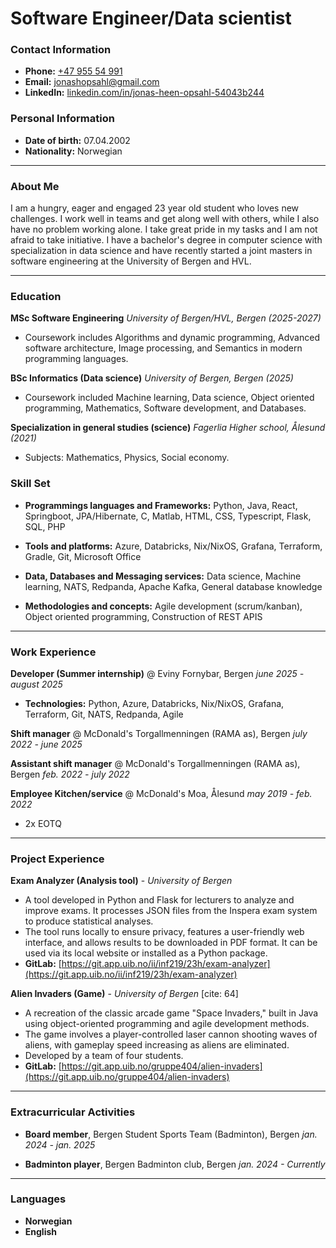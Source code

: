 # Software Engineer/Data scientist

### Contact Information

- **Phone:** [+47 955 54 991](tel:+4795554991)
- **Email:** [jonashopsahl@gmail.com](mailto:jonashopsahl@gmail.com)
- **LinkedIn:** [linkedin.com/in/jonas-heen-opsahl-54043b244](https://www.linkedin.com/in/jonas-heen-opsahl-54043b244/)

### Personal Information
- **Date of birth:** 07.04.2002
- **Nationality:** Norwegian

---

### About Me

I am a hungry, eager and engaged 23 year old student who loves new challenges. I work well in teams and get along well with others, while I also have no problem working alone. I take great pride in my tasks and I am not afraid to take initiative. I have a bachelor's degree in computer science with specialization in data science and have recently started a joint masters in software engineering at the University of Bergen and HVL.

---

### Education

**MSc Software Engineering**
*University of Bergen/HVL, Bergen (2025-2027)*
- Coursework includes Algorithms and dynamic programming, Advanced software architecture, Image processing, and Semantics in modern programming languages.

**BSc Informatics (Data science)**
*University of Bergen, Bergen (2025)* 
- Coursework included Machine learning, Data science, Object oriented programming, Mathematics, Software development, and Databases.

**Specialization in general studies (science)**
*Fagerlia Higher school, Ålesund (2021)* 
- Subjects: Mathematics, Physics, Social economy.

### Skill Set

- **Programmings languages and Frameworks:**
  Python, Java, React, Springboot, JPA/Hibernate, C, Matlab, HTML, CSS, Typescript, Flask, SQL, PHP

- **Tools and platforms:**
  Azure, Databricks, Nix/NixOS, Grafana, Terraform, Gradle, Git, Microsoft Office 

- **Data, Databases and Messaging services:**
  Data science, Machine learning, NATS, Redpanda, Apache Kafka, General database knowledge

- **Methodologies and concepts:**
  Agile development (scrum/kanban), Object oriented programming, Construction of REST APIS

---

### Work Experience

**Developer (Summer internship)** @ Eviny Fornybar, Bergen
*june 2025 - august 2025*
- **Technologies:** Python, Azure, Databricks, Nix/NixOS, Grafana, Terraform, Git, NATS, Redpanda, Agile

**Shift manager** @ McDonald's Torgallmenningen (RAMA as), Bergen
*july 2022 - june 2025*

**Assistant shift manager** @ McDonald's Torgallmenningen (RAMA as), Bergen
*feb. 2022 - july 2022*

**Employee Kitchen/service** @ McDonald's Moa, Ålesund
*may 2019 - feb. 2022*
- 2x EOTQ 

---

### Project Experience

**Exam Analyzer (Analysis tool)** - *University of Bergen* 
- A tool developed in Python and Flask for lecturers to analyze and improve exams. It processes JSON files from the Inspera exam system to produce statistical analyses.
- The tool runs locally to ensure privacy, features a user-friendly web interface, and allows results to be downloaded in PDF format. It can be used via its local website or installed as a Python package.
- **GitLab:** [https://git.app.uib.no/ii/inf219/23h/exam-analyzer](https://git.app.uib.no/ii/inf219/23h/exam-analyzer)

**Alien Invaders (Game)** - *University of Bergen* [cite: 64]
- A recreation of the classic arcade game "Space Invaders," built in Java using object-oriented programming and agile development methods.
- The game involves a player-controlled laser cannon shooting waves of aliens, with gameplay speed increasing as aliens are eliminated.
- Developed by a team of four students.
- **GitLab:** [https://git.app.uib.no/gruppe404/alien-invaders](https://git.app.uib.no/gruppe404/alien-invaders)

---

### Extracurricular Activities

- **Board member**, Bergen Student Sports Team (Badminton), Bergen
  *jan. 2024 - jan. 2025*

- **Badminton player**, Bergen Badminton club, Bergen
  *jan. 2024 - Currently*

---

### Languages

- **Norwegian** 
- **English**
